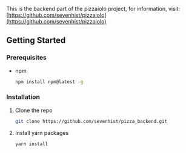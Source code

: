 

This is the backend part of the pizzaiolo project, for information, visit: 
[https://github.com/sevenhist/pizzaiolo](https://github.com/sevenhist/pizzaiolo)  

## Getting Started

### Prerequisites

* npm
  ```sh
  npm install npm@latest -g
  ```

### Installation

1. Clone the repo
   ```sh
   git clone https://github.com/sevenhist/pizza_backend.git
   ```
2. Install yarn packages
   ```sh
   yarn install
   ```
<!-- 3. start the server -->





<!-- # dev-archive:
1. yarn install
2. yarn add dotenv
3. yarn add cors
4. yarn add @types/express 
5. yarn add ts-node typescript
6. yarn global add typescript
7. yarn add --dev @types/cors
8. yarn add --dev @types/node
(). yarn start -->

